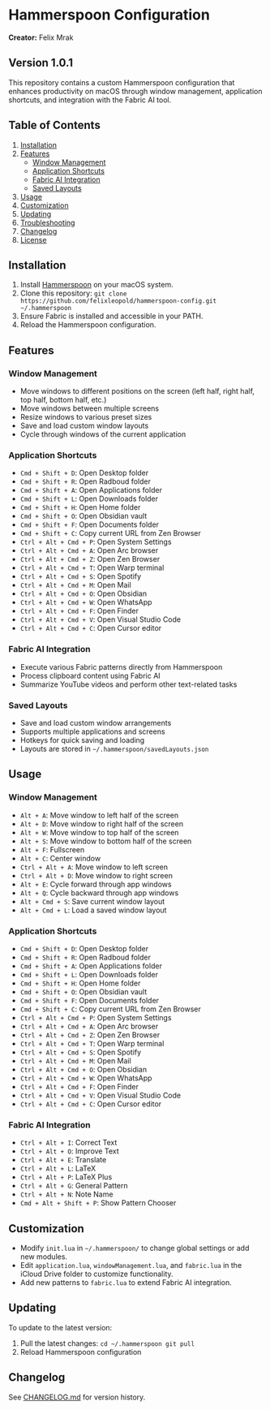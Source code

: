 # Hammerspoon Configuration

**Creator:** Felix Mrak

## Version 1.0.1

This repository contains a custom Hammerspoon configuration that enhances productivity on macOS through window management, application shortcuts, and integration with the Fabric AI tool.

## Table of Contents

1. [Installation](#installation)
2. [Features](#features)
   - [Window Management](#window-management)
   - [Application Shortcuts](#application-shortcuts)
   - [Fabric AI Integration](#fabric-ai-integration)
   - [Saved Layouts](#saved-layouts)
3. [Usage](#usage)
4. [Customization](#customization)
5. [Updating](#updating)
6. [Troubleshooting](#troubleshooting)
7. [Changelog](#changelog)
8. [License](#license)

## Installation

1. Install [Hammerspoon](https://www.hammerspoon.org/) on your macOS system.
2. Clone this repository:   ```
   git clone https://github.com/felixleopold/hammerspoon-config.git ~/.hammerspoon   ```
3. Ensure Fabric is installed and accessible in your PATH.
4. Reload the Hammerspoon configuration.


## Features

### Window Management

- Move windows to different positions on the screen (left half, right half, top half, bottom half, etc.)
- Move windows between multiple screens
- Resize windows to various preset sizes
- Save and load custom window layouts
- Cycle through windows of the current application

### Application Shortcuts

- `Cmd + Shift + D`: Open Desktop folder
- `Cmd + Shift + R`: Open Radboud folder
- `Cmd + Shift + A`: Open Applications folder
- `Cmd + Shift + L`: Open Downloads folder
- `Cmd + Shift + H`: Open Home folder
- `Cmd + Shift + O`: Open Obsidian vault
- `Cmd + Shift + F`: Open Documents folder
- `Cmd + Shift + C`: Copy current URL from Zen Browser
- `Ctrl + Alt + Cmd + P`: Open System Settings
- `Ctrl + Alt + Cmd + A`: Open Arc browser
- `Ctrl + Alt + Cmd + Z`: Open Zen Browser
- `Ctrl + Alt + Cmd + T`: Open Warp terminal
- `Ctrl + Alt + Cmd + S`: Open Spotify
- `Ctrl + Alt + Cmd + M`: Open Mail
- `Ctrl + Alt + Cmd + O`: Open Obsidian
- `Ctrl + Alt + Cmd + W`: Open WhatsApp
- `Ctrl + Alt + Cmd + F`: Open Finder
- `Ctrl + Alt + Cmd + V`: Open Visual Studio Code
- `Ctrl + Alt + Cmd + C`: Open Cursor editor

### Fabric AI Integration

- Execute various Fabric patterns directly from Hammerspoon
- Process clipboard content using Fabric AI
- Summarize YouTube videos and perform other text-related tasks

### Saved Layouts

- Save and load custom window arrangements
- Supports multiple applications and screens
- Hotkeys for quick saving and loading
- Layouts are stored in `~/.hammerspoon/savedLayouts.json`

## Usage

### Window Management

- `Alt + A`: Move window to left half of the screen
- `Alt + D`: Move window to right half of the screen
- `Alt + W`: Move window to top half of the screen
- `Alt + S`: Move window to bottom half of the screen
- `Alt + F`: Fullscreen
- `Alt + C`: Center window
- `Ctrl + Alt + A`: Move window to left screen
- `Ctrl + Alt + D`: Move window to right screen
- `Alt + E`: Cycle forward through app windows
- `Alt + Q`: Cycle backward through app windows
- `Alt + Cmd + S`: Save current window layout
- `Alt + Cmd + L`: Load a saved window layout

### Application Shortcuts

- `Cmd + Shift + D`: Open Desktop folder
- `Cmd + Shift + R`: Open Radboud folder
- `Cmd + Shift + A`: Open Applications folder
- `Cmd + Shift + L`: Open Downloads folder
- `Cmd + Shift + H`: Open Home folder
- `Cmd + Shift + O`: Open Obsidian vault
- `Cmd + Shift + F`: Open Documents folder
- `Cmd + Shift + C`: Copy current URL from Zen Browser
- `Ctrl + Alt + Cmd + P`: Open System Settings
- `Ctrl + Alt + Cmd + A`: Open Arc browser
- `Ctrl + Alt + Cmd + Z`: Open Zen Browser
- `Ctrl + Alt + Cmd + T`: Open Warp terminal
- `Ctrl + Alt + Cmd + S`: Open Spotify
- `Ctrl + Alt + Cmd + M`: Open Mail
- `Ctrl + Alt + Cmd + O`: Open Obsidian
- `Ctrl + Alt + Cmd + W`: Open WhatsApp
- `Ctrl + Alt + Cmd + F`: Open Finder
- `Ctrl + Alt + Cmd + V`: Open Visual Studio Code
- `Ctrl + Alt + Cmd + C`: Open Cursor editor

### Fabric AI Integration

- `Ctrl + Alt + I`: Correct Text
- `Ctrl + Alt + O`: Improve Text
- `Ctrl + Alt + E`: Translate
- `Ctrl + Alt + L`: LaTeX
- `Ctrl + Alt + P`: LaTeX Plus
- `Ctrl + Alt + G`: General Pattern
- `Ctrl + Alt + N`: Note Name
- `Cmd + Alt + Shift + P`: Show Pattern Chooser

## Customization

- Modify `init.lua` in `~/.hammerspoon/` to change global settings or add new modules.
- Edit `application.lua`, `windowManagement.lua`, and `fabric.lua` in the iCloud Drive folder to customize functionality.
- Add new patterns to `fabric.lua` to extend Fabric AI integration.

## Updating

To update to the latest version:
1. Pull the latest changes:   ```
   cd ~/.hammerspoon
   git pull   ```
2. Reload Hammerspoon configuration

## Changelog

See [CHANGELOG.md](CHANGELOG.md) for version history.
